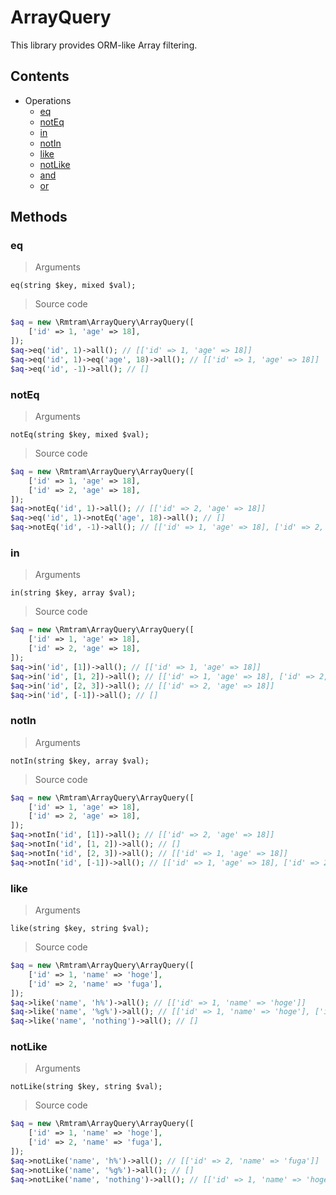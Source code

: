 # ArrayQuery

This library provides ORM-like Array filtering.

## Contents
- Operations
    - [eq](#eq)
    - [notEq](#notEq)
    - [in](#in)
    - [notIn](#notIn)
    - [like](#like)
    - [notLike](#notLike)
    - [and](#and)
    - [or](#or)
    
## Methods

### eq

> Arguments
```
eq(string $key, mixed $val);
```

> Source code
```php
$aq = new \Rmtram\ArrayQuery\ArrayQuery([
    ['id' => 1, 'age' => 18],
]);
$aq->eq('id', 1)->all(); // [['id' => 1, 'age' => 18]]
$aq->eq('id', 1)->eq('age', 18)->all(); // [['id' => 1, 'age' => 18]]
$aq->eq('id', -1)->all(); // []
```

### notEq

> Arguments
```
notEq(string $key, mixed $val);
```

> Source code
```php
$aq = new \Rmtram\ArrayQuery\ArrayQuery([
    ['id' => 1, 'age' => 18],
    ['id' => 2, 'age' => 18],
]);
$aq->notEq('id', 1)->all(); // [['id' => 2, 'age' => 18]]
$aq->eq('id', 1)->notEq('age', 18)->all(); // []
$aq->notEq('id', -1)->all(); // [['id' => 1, 'age' => 18], ['id' => 2, 'age' => 18]]
```

### in

> Arguments
```
in(string $key, array $val);
```

> Source code
```php
$aq = new \Rmtram\ArrayQuery\ArrayQuery([
    ['id' => 1, 'age' => 18],
    ['id' => 2, 'age' => 18],
]);
$aq->in('id', [1])->all(); // [['id' => 1, 'age' => 18]]
$aq->in('id', [1, 2])->all(); // [['id' => 1, 'age' => 18], ['id' => 2, 'age' => 18]]
$aq->in('id', [2, 3])->all(); // [['id' => 2, 'age' => 18]]
$aq->in('id', [-1])->all(); // []
```

### notIn

> Arguments
```
notIn(string $key, array $val);
```

> Source code
```php
$aq = new \Rmtram\ArrayQuery\ArrayQuery([
    ['id' => 1, 'age' => 18],
    ['id' => 2, 'age' => 18],
]);
$aq->notIn('id', [1])->all(); // [['id' => 2, 'age' => 18]]
$aq->notIn('id', [1, 2])->all(); // []
$aq->notIn('id', [2, 3])->all(); // [['id' => 1, 'age' => 18]]
$aq->notIn('id', [-1])->all(); // [['id' => 1, 'age' => 18], ['id' => 2, 'age' => 18]]
```

### like

> Arguments
```
like(string $key, string $val);
```

> Source code
```php
$aq = new \Rmtram\ArrayQuery\ArrayQuery([
    ['id' => 1, 'name' => 'hoge'],
    ['id' => 2, 'name' => 'fuga'],
]);
$aq->like('name', 'h%')->all(); // [['id' => 1, 'name' => 'hoge']]
$aq->like('name', '%g%')->all(); // [['id' => 1, 'name' => 'hoge'], ['id' => 2, 'name' => 'fuga']]
$aq->like('name', 'nothing')->all(); // []
```

### notLike

> Arguments
```
notLike(string $key, string $val);
```

> Source code
```php
$aq = new \Rmtram\ArrayQuery\ArrayQuery([
    ['id' => 1, 'name' => 'hoge'],
    ['id' => 2, 'name' => 'fuga'],
]);
$aq->notLike('name', 'h%')->all(); // [['id' => 2, 'name' => 'fuga']]
$aq->notLike('name', '%g%')->all(); // []
$aq->notLike('name', 'nothing')->all(); // [['id' => 1, 'name' => 'hoge'], ['id' => 2, 'name' => 'fuga']]
```
